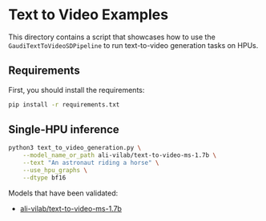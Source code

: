 <!---
Copyright 2024 The HuggingFace Team. All rights reserved.

Licensed under the Apache License, Version 2.0 (the "License");
you may not use this file except in compliance with the License.
You may obtain a copy of the License at

    http://www.apache.org/licenses/LICENSE-2.0

Unless required by applicable law or agreed to in writing, software
distributed under the License is distributed on an "AS IS" BASIS,
WITHOUT WARRANTIES OR CONDITIONS OF ANY KIND, either express or implied.
See the License for the specific language governing permissions and
limitations under the License.
-->

# Text to Video Examples

This directory contains a script that showcases how to use the `GaudiTextToVideoSDPipeline` to run text-to-video generation tasks on HPUs.

## Requirements

First, you should install the requirements:

```bash
pip install -r requirements.txt
```

## Single-HPU inference

```bash
python3 text_to_video_generation.py \
    --model_name_or_path ali-vilab/text-to-video-ms-1.7b \
    --text "An astronaut riding a horse" \
    --use_hpu_graphs \
    --dtype bf16
```

Models that have been validated:
  - [ali-vilab/text-to-video-ms-1.7b](https://huggingface.co/ali-vilab/text-to-video-ms-1.7b)
